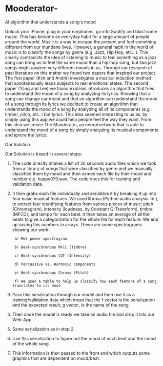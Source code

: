 # Mooderator-
AI algorithm that understands a song's mood

Unlock your iPhone, plug in your earphones, go into Spotify and blast some music. This has become an everyday habit for a large amount of people around the world. Music is a way to escape the present and feel something different from our mundane lives. However, a general habit in the world of music is to classify the songs by genre (e.g. Jazz, Hip Hop, etc...). This clearly contradicts the idea of listening to music to feel something as a jazz song can bring us to feel the same mood than a hip-hop song, but two jazz songs might awaken very different moods in us. Through our research of past literature on this matter we found two papers that inspired our project. The first paper (Kim and André) investigates a musical induction method that spontaneously leads subjects to real emotional states. The second paper (Yang and Lee) we found explains introduces an algorithm that tries to understand the mood of a song by analyzing its lyrics. Knowing that a song can change our mood and that an algorithm can understand the mood of a song through its lyrics we decided to create an algorithm that understands the mood of a song by analyzing all of its components (e.g. timber, pitch, etc..) but lyrics. This idea seemed interesting to us as, by simply using this app we could help people feel the way they want. From this idea we create The Mooderator, an neural network that is able to understand the mood of a song by simply analyzing its musical components and ignore the lyrics.

Our Solution

Our Solution is based in several steps:

1) The code directly intakes a list of 30 seconds audio files which we took from a library
of songs that were classified by genre and we manually classified them by mood and then names each file by their mood and number e.g. happy079.wav. The code does this for training and validation data.

2) It then grabs each file individually and serializes it by breaking it up into four basic musical features. We used librosa (Python audio analysis lib.), to extract four identifying features from various pieces of music: pitch (Chromagram), intensity (loudness, by Constant Q-Transform), timbre (MFCC), and tempo for each beat. It then takes an average of all the beats to give a categorization for the whole file for each feature. We end up saving this numbers in arrays.
These are some spectrograms showing our work:

        a) Mel power spectrogram
  
        b) Beat-synchronous MFCC (Timbre)
  
        c) Beat-synchronous CQT (Intensity)
  
        d) Percussive vs. Harmonic components
  
        e) Beat-synchronous Chroma (Pitch)
  
        f) We used a table to help us classify how each feature of a song translates to its mood
  
3) Pass this serialization through our model and then use it as a training/validation data
which mean that the f vector is the serialization and the expected result, g vector, is
the name of the song.

4) Then once the model is ready we take an audio file and drop it into our Web-App
5) Same serialization as in step 2.

6) Use this serialization to figure out the mood of each beat and the mood of the whole
song.

7) This information is then passed to the front end which outputs some graphics that are
dependent on mood/beat.
